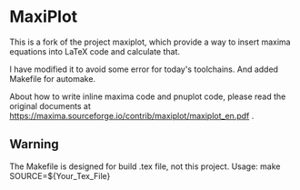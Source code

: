 # MaxiPlot

This is a fork of the project maxiplot, which provide a way to insert maxima equations into LaTeX code and calculate that.  

I have modified it to avoid some error for today's toolchains. And added Makefile for automake.  

About how to write inline maxima code and pnuplot code, please read the original documents at https://maxima.sourceforge.io/contrib/maxiplot/maxiplot_en.pdf .  

## Warning

The Makefile is designed for build .tex file, not this project.
Usage: make SOURCE=${Your_Tex_File}
